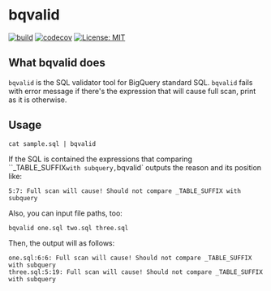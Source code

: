 # bqvalid

[![build](https://github.com/hirosassa/bqvalid/actions/workflows/test.yaml/badge.svg)](https://github.com/hirosassa/bqvalid/actions/workflows/test.yaml)
[![codecov](https://codecov.io/gh/hirosassa/bqvalid/branch/main/graph/badge.svg?token=Q5FIA58YTN)](https://codecov.io/gh/hirosassa/bqvalid)
[![License: MIT](https://img.shields.io/badge/license-MIT-blue.svg)](https://github.com/hirosassa/bqvalid/blob/main/LICENSE)

## What bqvalid does

`bqvalid` is the SQL validator tool for BigQuery standard SQL.
`bqvalid` fails with error message if there's the expression that will cause full scan, print as it is otherwise.

## Usage

```shell
cat sample.sql | bqvalid
```

If the SQL is contained the expressions that comparing ``_TABLE_SUFFIX` with subquery, `bqvalid` outputs the reason and its position like:
```
5:7: Full scan will cause! Should not compare _TABLE_SUFFIX with subquery
```

Also, you can input file paths, too:

```
bqvalid one.sql two.sql three.sql
```

Then, the output will as follows:
```
one.sql:6:6: Full scan will cause! Should not compare _TABLE_SUFFIX with subquery
three.sql:5:19: Full scan will cause! Should not compare _TABLE_SUFFIX with subquery
```
